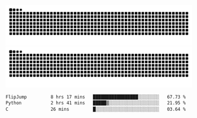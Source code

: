 ![Snake Animation](https://raw.githubusercontent.com/tomhea/tomhea/output/github-contribution-grid-snake-dark.svg#gh-dark-mode-only)
![Snake Animation](https://raw.githubusercontent.com/tomhea/tomhea/output/github-contribution-grid-snake.svg#gh-light-mode-only)

<p></p>

<!--START_SECTION:waka-->

```txt
FlipJump         8 hrs 17 mins   █████████████████░░░░░░░░   67.73 %
Python           2 hrs 41 mins   █████▒░░░░░░░░░░░░░░░░░░░   21.95 %
C                26 mins         █░░░░░░░░░░░░░░░░░░░░░░░░   03.64 %
```

<!--END_SECTION:waka-->
